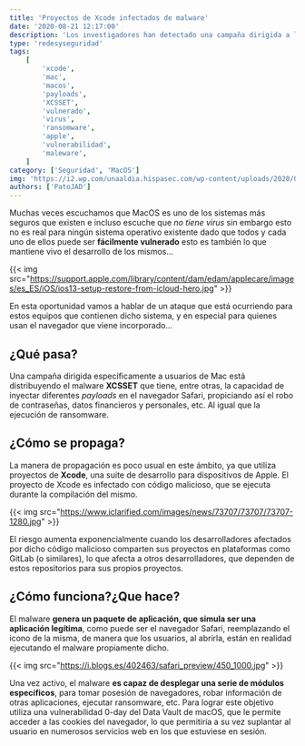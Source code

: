 ```yaml
---
title: 'Proyectos de Xcode infectados de malware'
date: '2020-08-21 12:17:00'
description: 'Los investigadores han detectado una campaña dirigida a los usuarios de Mac con la intención de robar las contraseñas, datos financieros y personales de los usuarios afectados.'
type: 'redesyseguridad'
tags:
    [
        'xcode',
        'mac',
        'macos',
        'payloads',
        'XCSSET',
        'vulnerado',
        'virus',
        'ransomware',
        'apple',
        'vulnerabilidad',
        'maleware',
    ]
category: ['Seguridad', 'MacOS']
img: 'https://i2.wp.com/unaaldia.hispasec.com/wp-content/uploads/2020/08/mac-malware.jpg'
authors: ['PatoJAD']
---
```


Muchas veces escuchamos que MacOS es uno de los sistemas más seguros que existen e incluso escuche que _no tiene virus_ sin embargo esto no es real para ningún sistema operativo existente dado que todos y cada uno de ellos puede ser **fácilmente vulnerado** esto es también lo que mantiene vivo el desarrollo de los mismos…

{{< img src="https://support.apple.com/library/content/dam/edam/applecare/images/es_ES/iOS/ios13-setup-restore-from-icloud-hero.jpg" >}}

En esta oportunidad vamos a hablar de un ataque que está ocurriendo para estos equipos que contienen dicho sistema, y en especial para quienes usan el navegador que viene incorporado…

## ¿Qué pasa?

Una campaña dirigida específicamente a usuarios de Mac está distribuyendo el malware **XCSSET** que tiene, entre otras, la capacidad de inyectar diferentes _payloads_ en el navegador Safari, propiciando así el robo de contraseñas, datos financieros y personales, etc. Al igual que la ejecución de ransomware.

## ¿Cómo se propaga?

La manera de propagación es poco usual en este ámbito, ya que utiliza proyectos de **Xcode**, una suite de desarrollo para dispositivos de Apple. El proyecto de Xcode es infectado con código malicioso, que se ejecuta durante la compilación del mismo.

{{< img src="https://www.iclarified.com/images/news/73707/73707/73707-1280.jpg" >}}

El riesgo aumenta exponencialmente cuando los desarrolladores afectados por dicho código malicioso comparten sus proyectos en plataformas como GitLab (o similares), lo que afecta a otros desarrolladores, que dependen de estos repositorios para sus propios proyectos.

## ¿Cómo funciona?¿Que hace?

El malware **genera un paquete de aplicación, que simula ser una aplicación legítima**, como puede ser el navegador Safari, reemplazando el icono de la misma, de manera que los usuarios, al abrirla, están en realidad ejecutando el malware propiamente dicho.

{{< img src="https://i.blogs.es/402463/safari_preview/450_1000.jpg" >}}

Una vez activo, el malware **es capaz de desplegar una serie de módulos específicos**, para tomar posesión de navegadores, robar información de otras aplicaciones, ejecutar ransomware, etc. Para lograr este objetivo utiliza una vulnerabilidad 0-day del Data Vault de macOS, que le permite acceder a las cookies del navegador, lo que permitiría a su vez suplantar al usuario en numerosos servicios web en los que estuviese en sesión.
